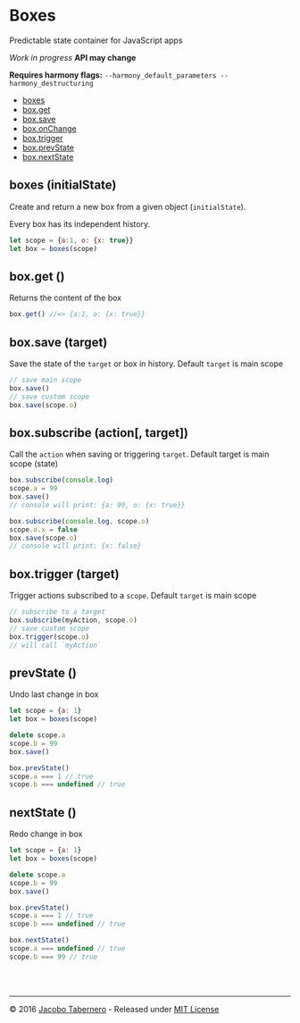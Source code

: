 Boxes
=====

Predictable state container for JavaScript apps

*Work in progress* **API may change**

**Requires harmony flags:** `--harmony_default_parameters --harmony_destructuring`

- [boxes](#boxes-api)
- [box.get](#box-get-api)
- [box.save](#box-save-api)
- [box.onChange](#box-onChange-api)
- [box.trigger](#box-trigger-api)
- [box.prevState](#box-prevState-api)
- [box.nextState](#box-nextState-api)


<a name="boxes-api"></a>
boxes (initialState)
--------------------

Create and return a new box from a given object (`initialState`).

Every box has its independent history.

```js
let scope = {a:1, o: {x: true}}
let box = boxes(scope)
```


<a name="box-get-api"></a>
box.get ()
----------

Returns the content of the box

```js
box.get() //=> {a:1, o: {x: true}}
```


<a name="box-save-api"></a>
box.save (target)
-----------------

Save the state of the `target` or box in history. Default `target` is main scope

```js
// save main scope
box.save()
// save custom scope
box.save(scope.o)
```


<a name="box-subscribe-api"></a>
box.subscribe (action[, target])
--------------------------------

Call the `action` when saving or triggering `target`. Default target is main scope (state)

```js
box.subscribe(console.log)
scope.a = 99
box.save()
// console will print: {a: 99, o: {x: true}}

box.subscribe(console.log, scope.o)
scope.o.x = false
box.save(scope.o)
// console will print: {x: false}
```


<a name="box-trigger-api"></a>
box.trigger (target)
--------------------

Trigger actions subscribed to a `scope`. Default `target` is main scope

```js
// subscribe to a target
box.subscribe(myAction, scope.o)
// save custom scope
box.trigger(scope.o)
// will call `myAction`
```


<a name="box-prevState-api"></a>
prevState ()
------------

Undo last change in box


```js
let scope = {a: 1}
let box = boxes(scope)

delete scope.a
scope.b = 99
box.save()

box.prevState()
scope.a === 1 // true
scope.b === undefined // true
```



<a name="box-nextState-api"></a>
nextState ()
------------

Redo change in box


```js
let scope = {a: 1}
let box = boxes(scope)

delete scope.a
scope.b = 99
box.save()

box.prevState()
scope.a === 1 // true
scope.b === undefined // true

box.nextState()
scope.a === undefined // true
scope.b === 99 // true
```

<br><br>

---

© 2016 [Jacobo Tabernero](https://github.com/jacoborus) - Released under [MIT License](https://raw.github.com/jacoborus/boxes/master/LICENSE)
